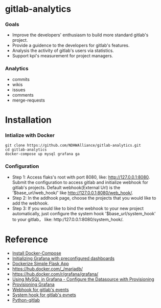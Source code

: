 # gitlab-analytics 

### Goals
* Improve the developers' enthusiasm to build more standard gitlab's project. 
* Provide a guidence to the developers for gitlab's features. 
* Analysis the activity of gitlab's users via statistics.
* Support kpi's measurement for project managers.

### Analytics
* commits
* wikis
* issues
* comments
* merge-requests

# Installation

### Intialize with Docker

```shell
git clone https://github.com/NDHWAlliance/gitlab-analytics.git
cd gitlab-analytics
docker-compose up mysql grafana ga
```
 
### Configuration
* Step 1: Access flaks's root with port 8080, like: http://127.0.0.1:8080. Submit the configuration to access gitlab and initialize webhook for gitlab's projects. Default webhook(External Url) is the '$base_url/web_hook/' like http://127.0.0.1:8080/web_hook/.
* Step 2: In the addhook page, choose the projects that you would like to add the webhook.
* Step 3: If you would like to bind the webhook to your new project automatically, just configure the system hook '$base_url/system_hook' to your gitlab， like: http:/127.0.0.1:8080/system_hook/.

  
# Reference
* [Install Docker-Compose](https://docs.docker.com/compose/install/)
* [Initializing Grafana with preconfigured dashboards](https://ops.tips/blog/initialize-grafana-with-preconfigured-dashboards/)
* [Dockerize Simple Flask App](http://containertutorials.com/docker-compose/flask-simple-app.html)
* https://hub.docker.com/_/mariadb/
* https://hub.docker.com/r/grafana/grafana/
* [Using MySQL in Grafana - Configure the Datasource with Provisioning](http://docs.grafana.org/features/datasources/mysql/#configure-the-datasource-with-provisioning)
* [Provisioning Grafana](http://docs.grafana.org/administration/provisioning/)
* [Webhook for gitlab's events](http://developer.dpstorm.com/help/user/project/integrations/webhooks.md)
* [System hook for gitlab's evnets](https://docs.gitlab.com/ee/system_hooks/system_hooks.html)
* [Python-gitlab](http://python-gitlab.readthedocs.io/en/stable/gl_objects/system_hooks.html)

